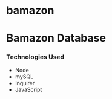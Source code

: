 # bamazon

<h1>Bamazon Database</h1>
<h3>Technologies Used</h3>
<ul>
    <li>Node</li>
    <li>mySQL</li>
    <li>Inquirer</li>
    <li>JavaScript</li>
</ul>
